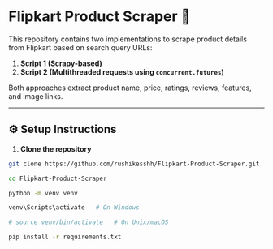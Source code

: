 # Flipkart Product Scraper 🛒

This repository contains two implementations to scrape product details from Flipkart based on search query URLs:

1. **Script 1 (Scrapy-based)**  
2. **Script 2 (Multithreaded requests using `concurrent.futures`)**

Both approaches extract product name, price, ratings, reviews, features, and image links.

---

## ⚙️ Setup Instructions

1. **Clone the repository**

```bash
git clone https://github.com/rushikesshh/Flipkart-Product-Scraper.git

cd Flipkart-Product-Scraper

python -m venv venv

venv\Scripts\activate   # On Windows

# source venv/bin/activate   # On Unix/macOS

pip install -r requirements.txt


